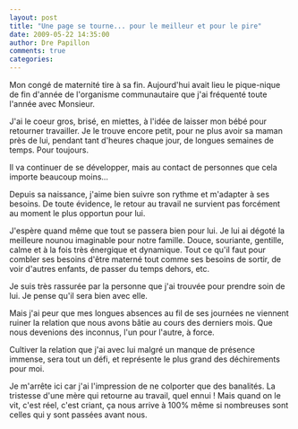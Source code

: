 ```yaml
---
layout: post
title: "Une page se tourne... pour le meilleur et pour le pire"
date: 2009-05-22 14:35:00
author: Dre Papillon
comments: true
categories: 
---
```



Mon congé de maternité tire à sa fin. Aujourd'hui avait lieu le pique-nique de fin d'année de l'organisme communautaire que j'ai fréquenté toute l'année avec Monsieur.

J'ai le coeur gros, brisé, en miettes, à l'idée de laisser mon bébé pour retourner travailler. Je le trouve encore petit, pour ne plus avoir sa maman près de lui, pendant tant d'heures chaque jour, de longues semaines de temps. Pour toujours.

Il va continuer de se développer, mais au contact de personnes que cela importe beaucoup moins...

Depuis sa naissance, j'aime bien suivre son rythme et m'adapter à ses besoins. De toute évidence, le retour au travail ne survient pas forcément au moment le plus opportun pour lui.

J'espère quand même que tout se passera bien pour lui. Je lui ai dégoté la meilleure nounou imaginable pour notre famille. Douce, souriante, gentille, calme et à la fois très énergique et dynamique. Tout ce qu'il faut pour combler ses besoins d'être materné tout comme ses besoins de sortir, de voir d'autres enfants, de passer du temps dehors, etc.

Je suis très rassurée par la personne que j'ai trouvée pour prendre soin de lui. Je pense qu'il sera bien avec elle.

Mais j'ai peur que mes longues absences au fil de ses journées ne viennent ruiner la relation que nous avons bâtie au cours des derniers mois. Que nous devenions des inconnus, l'un pour l'autre, à force.

Cultiver la relation que j'ai avec lui malgré un manque de présence immense, sera tout un défi, et représente le plus grand des déchirements pour moi.

Je m'arrête ici car j'ai l'impression de ne colporter que des banalités. La tristesse d'une mère qui retourne au travail, quel ennui ! Mais quand on le vit, c'est réel, c'est criant, ça nous arrive à 100% même si nombreuses sont celles qui y sont passées avant nous.